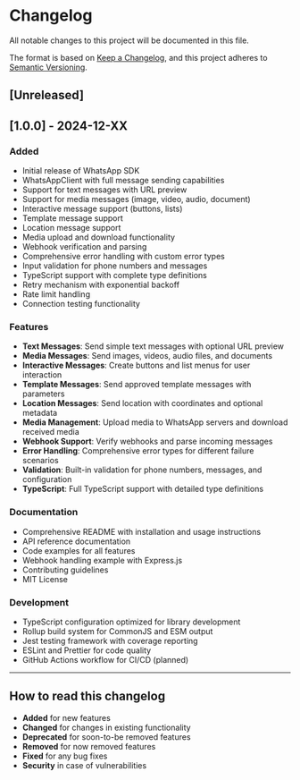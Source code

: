 # Changelog

All notable changes to this project will be documented in this file.

The format is based on [Keep a Changelog](https://keepachangelog.com/en/1.0.0/),
and this project adheres to [Semantic Versioning](https://semver.org/spec/v2.0.0.html).

## [Unreleased]

## [1.0.0] - 2024-12-XX

### Added
- Initial release of WhatsApp SDK
- WhatsAppClient with full message sending capabilities
- Support for text messages with URL preview
- Support for media messages (image, video, audio, document)
- Interactive message support (buttons, lists)
- Template message support
- Location message support
- Media upload and download functionality
- Webhook verification and parsing
- Comprehensive error handling with custom error types
- Input validation for phone numbers and messages
- TypeScript support with complete type definitions
- Retry mechanism with exponential backoff
- Rate limit handling
- Connection testing functionality

### Features
- **Text Messages**: Send simple text messages with optional URL preview
- **Media Messages**: Send images, videos, audio files, and documents
- **Interactive Messages**: Create buttons and list menus for user interaction
- **Template Messages**: Send approved template messages with parameters
- **Location Messages**: Send location with coordinates and optional metadata
- **Media Management**: Upload media to WhatsApp servers and download received media
- **Webhook Support**: Verify webhooks and parse incoming messages
- **Error Handling**: Comprehensive error types for different failure scenarios
- **Validation**: Built-in validation for phone numbers, messages, and configuration
- **TypeScript**: Full TypeScript support with detailed type definitions

### Documentation
- Comprehensive README with installation and usage instructions
- API reference documentation
- Code examples for all features
- Webhook handling example with Express.js
- Contributing guidelines
- MIT License

### Development
- TypeScript configuration optimized for library development
- Rollup build system for CommonJS and ESM output
- Jest testing framework with coverage reporting
- ESLint and Prettier for code quality
- GitHub Actions workflow for CI/CD (planned)

---

## How to read this changelog

- **Added** for new features
- **Changed** for changes in existing functionality
- **Deprecated** for soon-to-be removed features
- **Removed** for now removed features
- **Fixed** for any bug fixes
- **Security** in case of vulnerabilities